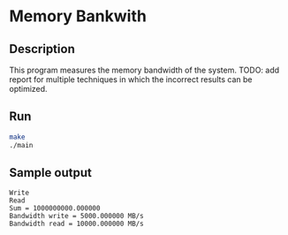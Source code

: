 # Memory Bankwith

## Description

This program measures the memory bandwidth of the system.
TODO: add report for multiple techniques in which the incorrect results can be optimized.

## Run

```bash
make
./main
```

## Sample output

``` text
Write
Read
Sum = 1000000000.000000
Bandwidth write = 5000.000000 MB/s
Bandwidth read = 10000.000000 MB/s
```
